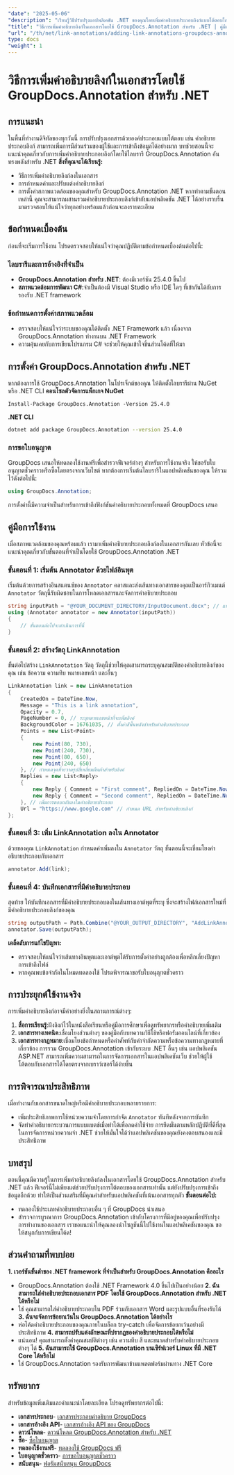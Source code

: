 ```yaml
---
"date": "2025-05-06"
"description": "เรียนรู้วิธีปรับปรุงแอปพลิเคชัน .NET ของคุณโดยเพิ่มคำอธิบายประกอบลิงก์แบบโต้ตอบโดยใช้ไลบรารี GroupDocs.Annotation ที่มีประสิทธิภาพ ปฏิบัติตามคำแนะนำทีละขั้นตอนของเราและปรับปรุงการโต้ตอบของเอกสารในวันนี้"
"title": "วิธีการเพิ่มคำอธิบายลิงก์ในเอกสารโดยใช้ GroupDocs.Annotation สำหรับ .NET | คู่มือสำหรับนักพัฒนา"
"url": "/th/net/link-annotations/adding-link-annotations-groupdocs-annotation-dotnet/"
type: docs
"weight": 1
---
```


# วิธีการเพิ่มคำอธิบายลิงก์ในเอกสารโดยใช้ GroupDocs.Annotation สำหรับ .NET
## การแนะนำ
ในพื้นที่ทำงานดิจิทัลของทุกวันนี้ การปรับปรุงเอกสารด้วยองค์ประกอบแบบโต้ตอบ เช่น คำอธิบายประกอบลิงก์ สามารถเพิ่มการมีส่วนร่วมของผู้ใช้และการเข้าถึงข้อมูลได้อย่างมาก บทช่วยสอนนี้จะแนะนำคุณเกี่ยวกับการเพิ่มคำอธิบายประกอบลิงก์โดยใช้ไลบรารี GroupDocs.Annotation อันทรงพลังสำหรับ .NET
**สิ่งที่คุณจะได้เรียนรู้:**
- วิธีการเพิ่มคำอธิบายลิงก์ลงในเอกสาร
- การกำหนดค่าและปรับแต่งคำอธิบายลิงก์
- การตั้งค่าสภาพแวดล้อมของคุณสำหรับ GroupDocs.Annotation .NET
หากทำตามขั้นตอนเหล่านี้ คุณจะสามารถผสานรวมคำอธิบายประกอบลิงก์เข้ากับแอปพลิเคชัน .NET ได้อย่างราบรื่น มาตรวจสอบให้แน่ใจว่าทุกอย่างพร้อมแล้วก่อนจะลงรายละเอียด
## ข้อกำหนดเบื้องต้น
ก่อนที่จะเริ่มการใช้งาน โปรดตรวจสอบให้แน่ใจว่าคุณปฏิบัติตามข้อกำหนดเบื้องต้นต่อไปนี้:
### ไลบรารีและการอ้างอิงที่จำเป็น
- **GroupDocs.Annotation สำหรับ .NET**: ต้องมีเวอร์ชัน 25.4.0 ขึ้นไป
- **สภาพแวดล้อมการพัฒนา C#**:จำเป็นต้องมี Visual Studio หรือ IDE ใดๆ ที่เข้ากันได้กับการรองรับ .NET framework
### ข้อกำหนดการตั้งค่าสภาพแวดล้อม
- ตรวจสอบให้แน่ใจว่าระบบของคุณได้ติดตั้ง .NET Framework แล้ว เนื่องจาก GroupDocs.Annotation ทำงานบน .NET Framework
- ความคุ้นเคยกับการเขียนโปรแกรม C# จะช่วยให้คุณเข้าใจชิ้นส่วนโค้ดที่ให้มา
## การตั้งค่า GroupDocs.Annotation สำหรับ .NET
หากต้องการใช้ GroupDocs.Annotation ในโปรเจ็กต์ของคุณ ให้ติดตั้งไลบรารีผ่าน NuGet หรือ .NET CLI
**คอนโซลตัวจัดการแพ็กเกจ NuGet**
```shell
Install-Package GroupDocs.Annotation -Version 25.4.0
```
**.NET CLI**
```bash
dotnet add package GroupDocs.Annotation --version 25.4.0
```
### การขอใบอนุญาต
GroupDocs เสนอให้ทดลองใช้งานฟรีเพื่อสำรวจฟีเจอร์ต่างๆ สำหรับการใช้งานจริง ให้ขอรับใบอนุญาตชั่วคราวหรือซื้อโดยตรงจากเว็บไซต์
หากต้องการเริ่มต้นไลบรารีในแอปพลิเคชันของคุณ ให้รวมไว้ดังต่อไปนี้:
```csharp
using GroupDocs.Annotation;
```
การตั้งค่านี้มีความจำเป็นสำหรับการเข้าถึงฟังก์ชันคำอธิบายประกอบทั้งหมดที่ GroupDocs เสนอ
## คู่มือการใช้งาน
เมื่อสภาพแวดล้อมของคุณพร้อมแล้ว เรามาเพิ่มคำอธิบายประกอบลิงก์ลงในเอกสารกันเลย หัวข้อนี้จะแนะนำคุณเกี่ยวกับขั้นตอนที่จำเป็นโดยใช้ GroupDocs.Annotation .NET
### ขั้นตอนที่ 1: เริ่มต้น Annotator ด้วยไฟล์อินพุต
เริ่มต้นด้วยการสร้างอินสแตนซ์ของ `Annotator` คลาสและส่งเส้นทางเอกสารของคุณเป็นอาร์กิวเมนต์ `Annotator` วัตถุนี้รับผิดชอบในการโหลดเอกสารและจัดการคำอธิบายประกอบ
```csharp
string inputPath = "@YOUR_DOCUMENT_DIRECTORY/InputDocument.docx"; // แทนที่ด้วยเส้นทางเอกสารของคุณ
using (Annotator annotator = new Annotator(inputPath))
{
    // ขั้นตอนต่อไปจะดำเนินการที่นี่
}
```
### ขั้นตอนที่ 2: สร้างวัตถุ LinkAnnotation
ขั้นต่อไปสร้าง `LinkAnnotation` วัตถุ วัตถุนี้ช่วยให้คุณสามารถระบุคุณสมบัติของคำอธิบายลิงก์ของคุณ เช่น ข้อความ ความทึบ หมายเลขหน้า และอื่นๆ
```csharp
LinkAnnotation link = new LinkAnnotation
{
    CreatedOn = DateTime.Now,
    Message = "This is a link annotation",
    Opacity = 0.7,
    PageNumber = 0, // ระบุหมายเลขหน้าที่จะเพิ่มลิงค์
    BackgroundColor = 16761035, // ตั้งค่าสีพื้นหลังสำหรับคำอธิบายประกอบ
    Points = new List<Point>
    {
        new Point(80, 730),
        new Point(240, 730),
        new Point(80, 650),
        new Point(240, 650)
    }, // กำหนดจุดที่จะวาดรูปสี่เหลี่ยมผืนผ้าสำหรับลิงค์
    Replies = new List<Reply>
    {
        new Reply { Comment = "First comment", RepliedOn = DateTime.Now },
        new Reply { Comment = "Second comment", RepliedOn = DateTime.Now }
    }, // เพิ่มการตอบกลับลงในคำอธิบายประกอบ
    Url = "https://www.google.com" // กำหนด URL สำหรับคำอธิบายลิงก์
};
```
### ขั้นตอนที่ 3: เพิ่ม LinkAnnotation ลงใน Annotator
ด้วยของคุณ `LinkAnnotation` กำหนดค่าเพิ่มลงใน `Annotator` วัตถุ ขั้นตอนนี้จะเชื่อมโยงคำอธิบายประกอบกับเอกสาร
```csharp
annotator.Add(link);
```
### ขั้นตอนที่ 4: บันทึกเอกสารที่มีคำอธิบายประกอบ
สุดท้าย ให้บันทึกเอกสารที่มีคำอธิบายประกอบลงในเส้นทางเอาต์พุตที่ระบุ ซึ่งจะสร้างไฟล์เอกสารใหม่ที่มีคำอธิบายประกอบลิงก์ของคุณ
```csharp
string outputPath = Path.Combine("@YOUR_OUTPUT_DIRECTORY", "AddLinkAnnotation-output.docx");
annotator.Save(outputPath);
```
**เคล็ดลับการแก้ไขปัญหา:**
- ตรวจสอบให้แน่ใจว่าเส้นทางอินพุตและเอาต์พุตได้รับการตั้งค่าอย่างถูกต้องเพื่อหลีกเลี่ยงปัญหาการเข้าถึงไฟล์
- หากคุณพบข้อจำกัดในโหมดทดลองใช้ โปรดพิจารณาขอรับใบอนุญาตชั่วคราว
## การประยุกต์ใช้งานจริง
การเพิ่มคำอธิบายลิงก์อาจมีค่าอย่างยิ่งในสถานการณ์ต่างๆ:
1. **สื่อการเรียนรู้**:ฝังลิงก์ไว้ในหนังสือเรียนหรือคู่มือการศึกษาเพื่อดูทรัพยากรหรือคำอธิบายเพิ่มเติม
2. **เอกสารทางเทคนิค**:เชื่อมโยงส่วนต่างๆ ของคู่มือกับบทความวิธีใช้หรือฟอรัมออนไลน์ที่เกี่ยวข้อง
3. **เอกสารทางกฎหมาย**:เชื่อมโยงข้อกำหนดหรือคำศัพท์กับคำจำกัดความหรือข้อความทางกฎหมายที่เกี่ยวข้อง
การรวม GroupDocs.Annotation เข้ากับระบบ .NET อื่นๆ เช่น แอปพลิเคชัน ASP.NET สามารถเพิ่มความสามารถในการจัดการเอกสารในแอปพลิเคชันเว็บ ช่วยให้ผู้ใช้โต้ตอบกับเอกสารได้โดยตรงจากเบราว์เซอร์ได้ง่ายขึ้น
## การพิจารณาประสิทธิภาพ
เมื่อทำงานกับเอกสารขนาดใหญ่หรือมีคำอธิบายประกอบหลายรายการ:
- เพิ่มประสิทธิภาพการใช้หน่วยความจำโดยการกำจัด `Annotator` ทันทีหลังจากการบันทึก
- จัดทำคำอธิบายกระบวนการแบบแบตช์เมื่อทำได้เพื่อลดค่าใช้จ่าย
การยึดมั่นตามหลักปฏิบัติที่ดีที่สุดในการจัดการหน่วยความจำ .NET ช่วยให้มั่นใจได้ว่าแอปพลิเคชันของคุณยังคงตอบสนองและมีประสิทธิภาพ
## บทสรุป
ตอนนี้คุณมีความรู้ในการเพิ่มคำอธิบายลิงก์ลงในเอกสารโดยใช้ GroupDocs.Annotation สำหรับ .NET แล้ว ฟีเจอร์นี้ไม่เพียงแต่ช่วยปรับปรุงการโต้ตอบของเอกสารเท่านั้น แต่ยังปรับปรุงการเข้าถึงข้อมูลอีกด้วย ทำให้เป็นส่วนเสริมที่มีคุณค่าสำหรับแอปพลิเคชันที่เน้นเอกสารทุกตัว
**ขั้นตอนต่อไป:**
- ทดลองใช้ประเภทคำอธิบายประกอบอื่น ๆ ที่ GroupDocs นำเสนอ
- สำรวจการบูรณาการ GroupDocs.Annotation เข้ากับโครงการที่มีอยู่ของคุณเพื่อปรับปรุงการทำงานของเอกสาร
เราขอแนะนำให้คุณลองนำโซลูชันนี้ไปใช้งานในแอปพลิเคชันของคุณ ขอให้สนุกกับการเขียนโค้ด!
## ส่วนคำถามที่พบบ่อย
**1. เวอร์ชันขั้นต่ำของ .NET framework ที่จำเป็นสำหรับ GroupDocs.Annotation คืออะไร**
   - GroupDocs.Annotation ต้องใช้ .NET Framework 4.0 ขึ้นไปเป็นอย่างน้อย
**2. ฉันสามารถใส่คำอธิบายประกอบเอกสาร PDF โดยใช้ GroupDocs.Annotation สำหรับ .NET ได้หรือไม่**
   - ใช่ คุณสามารถใส่คำอธิบายประกอบใน PDF ร่วมกับเอกสาร Word และรูปแบบอื่นที่รองรับได้
**3. ฉันจะจัดการข้อยกเว้นใน GroupDocs.Annotation ได้อย่างไร**
   - ห่อโค้ดคำอธิบายประกอบของคุณภายในบล็อก try-catch เพื่อจัดการข้อยกเว้นอย่างมีประสิทธิภาพ
**4. สามารถปรับแต่งลักษณะที่ปรากฏของคำอธิบายประกอบได้หรือไม่**
   - แน่นอน! คุณสามารถตั้งค่าคุณสมบัติต่างๆ เช่น ความทึบ สี และขนาดสำหรับคำอธิบายประกอบต่างๆ ได้
**5. ฉันสามารถใช้ GroupDocs.Annotation บนเซิร์ฟเวอร์ Linux ที่มี .NET Core ได้หรือไม่**
   - ใช่ GroupDocs.Annotation รองรับการพัฒนาข้ามแพลตฟอร์มผ่านทาง .NET Core
## ทรัพยากร
สำหรับข้อมูลเพิ่มเติมและคำแนะนำโดยละเอียด โปรดดูทรัพยากรต่อไปนี้:
- **เอกสารประกอบ**- [เอกสารประกอบคำอธิบาย GroupDocs](https://docs.groupdocs.com/annotation/net/)
- **เอกสารอ้างอิง API**- [เอกสารอ้างอิง API ของ GroupDocs](https://reference.groupdocs.com/annotation/net/)
- **ดาวน์โหลด**- [ดาวน์โหลด GroupDocs.Annotation สำหรับ .NET](https://releases.groupdocs.com/annotation/net/)
- **ซื้อ**- [ซื้อใบอนุญาต](https://purchase.groupdocs.com/buy)
- **ทดลองใช้งานฟรี**- [ทดลองใช้ GroupDocs ฟรี](https://releases.groupdocs.com/annotation/net/)
- **ใบอนุญาตชั่วคราว**- [การขอใบอนุญาตชั่วคราว](https://purchase.groupdocs.com/temporary-license/)
- **สนับสนุน**- [ฟอรัมสนับสนุน GroupDocs](https://forum.groupdocs.com/c/annotation/)